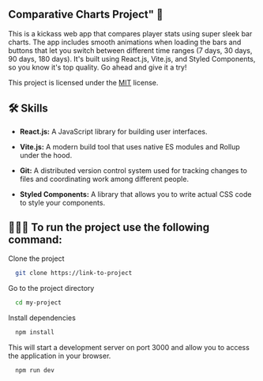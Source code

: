 
## Comparative Charts Project" 🚀

This is a kickass web app that compares player stats using super sleek bar charts.
The app includes smooth animations when loading the bars and buttons that let you switch between different time ranges (7 days, 30 days, 90 days, 180 days). 
It's built using React.js, Vite.js, and Styled Components, so you know it's top quality. Go ahead and give it a try!

This project is licensed under the [MIT](https://choosealicense.com/licenses/mit/) license.



## 🛠 Skills

- **React.js:** A JavaScript library for building user interfaces.

- **Vite.js:** A modern build tool that uses native ES modules and Rollup under the hood.

- **Git:** A distributed version control system used for tracking changes to files and coordinating work among different people.

- **Styled Components:** A library that allows you to write actual CSS code to style your components.

## 🏃🏻‍♂️ To run the project use the following command:

Clone the project

```bash
  git clone https://link-to-project
```

Go to the project directory

```bash
  cd my-project
```

Install dependencies

```bash
  npm install
```

This will start a development server on port 3000 and allow you to access the application in your browser.

```bash
  npm run dev
```

